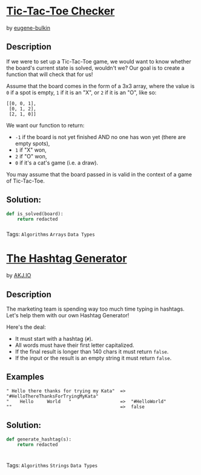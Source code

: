 # [Tic-Tac-Toe Checker](https://www.codewars.com/kata/525caa5c1bf619d28c000335)
by [eugene-bulkin](https://www.codewars.com/users/eugene-bulkin)
## Description
If we were to set up a Tic-Tac-Toe game, we would want to know whether the board's current state is solved, wouldn't we? Our goal is to create a function that will check that for us!

Assume that the board comes in the form of a 3x3 array, where the value is `0` if a spot is empty, `1` if it is an "X", or `2` if it is an "O", like so:

```
[[0, 0, 1],
 [0, 1, 2],
 [2, 1, 0]]
```

We want our function to return:

* `-1` if the board is not yet finished AND no one has won yet (there are empty spots),
* `1` if "X" won,
* `2` if "O" won,
* `0` if it's a cat's game (i.e. a draw).

You may assume that the board passed in is valid in the context of a game of Tic-Tac-Toe.
## Solution:
```python
def is_solved(board):
    return redacted
```
###
Tags: `Algorithms` `Arrays` `Data Types`
<br>
# [The Hashtag Generator](https://www.codewars.com/kata/52449b062fb80683ec000024)
by [AKJ.IO](https://www.codewars.com/users/AKJ.IO)
## Description
The marketing team is spending way too much time typing in hashtags.   
Let's help them with our own Hashtag Generator!

Here's the deal:

- It must start with a hashtag (`#`).
- All words must have their first letter capitalized.
- If the final result is longer than 140 chars it must return `false`.
- If the input or the result is an empty string it must return `false`.


## Examples

```
" Hello there thanks for trying my Kata"  =>  "#HelloThereThanksForTryingMyKata"
"    Hello     World   "                  =>  "#HelloWorld"
""                                        =>  false
```
## Solution:
```python
def generate_hashtag(s):
    return redacted
    
```
###
Tags: `Algorithms` `Strings` `Data Types`
<br>
